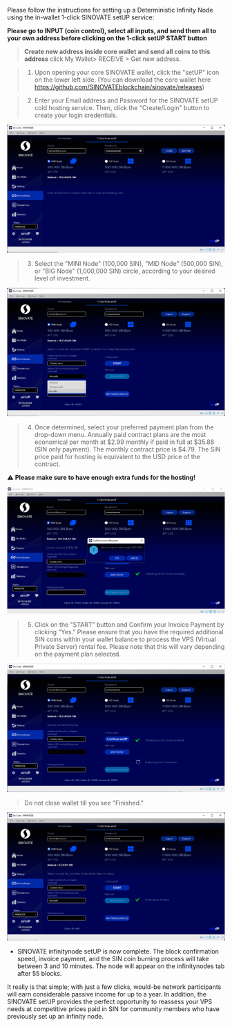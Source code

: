 Please follow the instructions for setting up a Deterministic Infinity Node using the in-wallet 1-click SINOVATE setUP service:

**Please go to INPUT (coin control), select all inputs, and send them all to your own address before clicking on the 1-click setUP START button**

> **Create new address inside core wallet and send all coins to this address** click My Wallet> RECEIVE > Get new address.

  


> 1. Upon opening your core SINOVATE wallet, click the "setUP" icon on the lower left side. (You can download the core wallet here https://github.com/SINOVATEblockchain/sinovate/releases)



>  2. Enter your Email address and Password for the SINOVATE setUP cold hosting service. Then, click the "Create/Login" button to create your login credentials.

  

![Image for post](assets/img/misc/in_wallet_setup_01.png)

  

>  3. Select the "MINI Node" (100,000 SIN), "MID Node" (500,000 SIN), or "BIG Node" (1,000,000 SIN) circle, according to your desired level of investment.

  

![Image for post](assets/img/misc/in_wallet_setup_02.png)

  

>  4. Once determined, select your preferred payment plan from the drop-down menu. Annually paid contract plans are the most economical per month at $2.99 monthly if paid in full at $35.88 (SIN only payment). The monthly contract price is $4.79. The SIN price paid for hosting is equivalent to the USD price of the contract.

   :warning: **Please make sure to have enough extra funds for the hosting!**

  
  

![Image for post](assets/img/misc/in_wallet_setup_03.png)

  

>  5. Click on the "START" button and Confirm your Invoice Payment by clicking "Yes." Please ensure that you have the required additional SIN coins within your wallet balance to process the VPS (Virtual Private Server) rental fee. Please note that this will vary depending on the payment plan selected.

  
  

![Image for post](assets/img/misc/in_wallet_setup_04.png)

  

> Do not close wallet till you see "Finished." 

  

![Image for post](assets/img/misc/in_wallet_setup_05.png)

  - SINOVATE infinitynode setUP is now complete. The block confirmation speed, invoice payment, and the SIN coin burning process will take between 3 and 10 minutes. The node will appear on the infinitynodes tab after 55 blocks.



  

It really is that simple; with just a few clicks, would-be network participants will earn considerable passive income for up to a year. In addition, the SINOVATE setUP provides the perfect opportunity to reassess your VPS needs at competitive prices paid in SIN for community members who have previously set up an infinity node.


